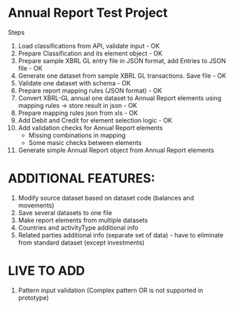 # Annual Report Test Project

Steps

1. Load classifications from API, validate input - OK
2. Prepare Classification and its element object - OK
3. Prepare sample XBRL GL entry file in JSON format, add Entries to JSON file - OK
4. Generate one dataset from sample XBRL GL transactions. Save file - OK
5. Validate one dataset with schema - OK
6. Prepare report mapping rules (JSON format) - OK
7. Convert XBRL-GL annual one dataset to Annual Report elements using mapping rules -> store result in json - OK
8. Prepare mapping rules json from xls - OK
9. Add Debit and Credit for element selection logic - OK
10. Add validation checks for Annual Report elements
    - Missing combinations in mapping
    - Some masic checks between elements
11. Generate simple Annual Report object from Annual Report elements

# ADDITIONAL FEATURES:

1. Modify source dataset based on dataset code (balances and movements)
2. Save several datasets to one file
3. Make report elements from multiple datasets
4. Countries and activityType additional info
5. Related parties additional info (separate set of data) - have to eliminate from standard dataset (except investments)

# LIVE TO ADD

1. Pattern input validation (Complex pattern OR is not supported in prototype)
